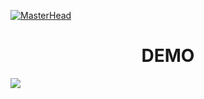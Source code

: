 [![MasterHead](https://raw.githubusercontent.com/fpoly-datn-phongtt35/fa24-sd79-ban-ao-phong-moe/refs/heads/product/FE-MOE/src/assert/images/Demo1.png)](https://github.com/JavaTech04)
<h1 align="center">DEMO</h1>
<img src='https://raw.githubusercontent.com/fpoly-datn-phongtt35/fa24-sd79-ban-ao-phong-moe/refs/heads/product/FE-MOE/src/assert/images/Demo2.png'/>
